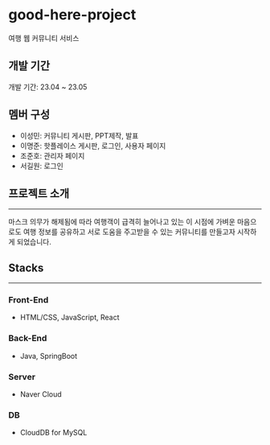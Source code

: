 # good-here-project

여행 웹 커뮤니티 서비스  

  
    
## 개발 기간

개발 기간: 23.04 ~ 23.05  

  

## 멤버 구성

- 이성민: 커뮤니티 게시판, PPT제작, 발표
- 이명준: 핫플레이스 게시판, 로그인, 사용자 페이지
- 조준호: 관리자 페이지
- 서길원: 로그인  

  

## 프로젝트 소개

---

마스크 의무가 해제됨에 따라 여행객이 급격히 늘어나고 있는 이 시점에
가벼운 마음으로도 여행 정보를 공유하고
서로 도움을 주고받을 수 있는 커뮤니티를 만들고자 시작하게 되었습니다.  


## Stacks

---

### Front-End

- HTML/CSS, JavaScript, React

### Back-End

- Java, SpringBoot

### Server

- Naver Cloud

### DB

- CloudDB for MySQL
